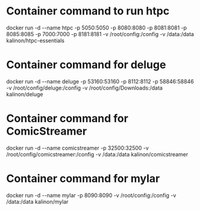 # Container command to run htpc
docker run -d --name htpc -p 5050:5050 -p 8080:8080 -p 8081:8081 -p 8085:8085 -p 7000:7000 -p 8181:8181 -v /root/config:/config -v /data:/data kalinon/htpc-essentials  

# Container command for deluge
docker run -d --name deluge -p 53160:53160 -p 8112:8112 -p 58846:58846 -v /root/config/deluge:/config -v /root/config/Downloads:/data  kalinon/deluge  

# Container command for ComicStreamer
docker run -d --name comicstreamer -p 32500:32500 -v /root/config/comicstreamer:/config -v /data:/data kalinon/comicstreamer  

# Container command for mylar
docker run -d --name mylar -p 8090:8090 -v /root/config:/config -v /data:/data kalinon/mylar  
